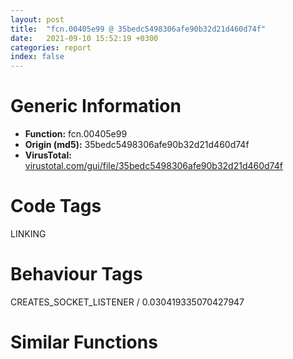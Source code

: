 ```yaml
---
layout: post
title:  "fcn.00405e99 @ 35bedc5498306afe90b32d21d460d74f"
date:   2021-09-10 15:52:19 +0300
categories: report
index: false
---
```


# Generic Information
- **Function:** fcn.00405e99
- **Origin (md5):** 35bedc5498306afe90b32d21d460d74f
- **VirusTotal:** [virustotal.com/gui/file/35bedc5498306afe90b32d21d460d74f][virustotal_ref]

# Code Tags
<span class="tag" id="LINKING">LINKING</span>


# Behaviour Tags
<span class="bhv-tag" id="CREATES_SOCKET_LISTENER">CREATES_SOCKET_LISTENER / 0.030419335070427947</span>

# Similar Functions
<script type="text/javascript" src="https://www.gstatic.com/charts/loader.js"></script>
<script type="text/javascript">

    google.charts.load('current', {'packages':['corechart']});
    google.charts.setOnLoadCallback(drawChart);

    function drawChart() {
    var data = new google.visualization.DataTable();
        data.addColumn('number', 'X');
        data.addColumn('number', 'Y');
        data.addColumn({type: 'string', role: 'tooltip', 'p': {'html': true}});
        data.addColumn({'type': 'string', 'role': 'style'});
        
        data.addRows([
    [-15.251439094543457, -548.9032592773438, '<b><a href="/report/fcn.00405e99@35bedc5498306afe90b32d21d460d74f">fcn.00405e99</a><br>@35bedc5498306afe90b32d21d460d74f</b><br>push ebp<br>mov ebp, esp<br>push esi<br>push ebx<br>sub esp, 0x50<br>mov esi, dword[0x427b48]<br>mov dword[esp], 6<br>call fcn.00407ef3<br>test eax, eax<br>push ecx<br>je 0x405ed2<br>call eax<br>mov dword[esp], 0x431000<br>movzx eax, ax<br>mov dword[esp+4], eax<br>call fcn.0040794d<br>jmp 0x405f57<br>mov dword[0x431000], 0x7830<br>mov dword[esp+0x10], 0<br>mov dword[esp+0xc], 0x4240f0<br>mov dword[esp+8], 0<br>mov dword[esp+4], str.Control_Panel_Desktop_ResourceLocale<br>mov dword[esp], 0x80000001<br>call fcn.004078a4<br>sub esp, 0x14<br>cmp byte[0x4240f0], 0<br>jne 0x405f43<br>mov dword[esp+0x10], 0<br>mov dword[esp+0xc], 0x4240f0<br>mov dword[esp+8], 0x40b366<br>mov dword[esp+4], str..DEFAULT_Control_Panel_International<br>mov dword[esp], 0x80000003<br>call fcn.004078a4<br>sub esp, 0x14<br>mov dword[esp+4], 0x4240f0<br>mov dword[esp], 0x431000<br>call fcn.00407a44<br>push ebx<br>push ebx<br>call fcn.00404cfc<br>mov eax, dword[0x427b90]<br>mov dword[0x427b24], 0x10000<br>mov dword[esp], 0x430400<br>and eax, 0x20<br>mov dword[0x427b08], eax<br>call fcn.00407e3c<br>test eax, eax<br>push edx<br>jne 0x40605a<br>mov edx, dword[esi+0x48]<br>test edx, edx<br>je 0x40605a<br>mov eax, dword[0x427b64]<br>mov dword[esp+0x10], 0<br>mov dword[esp+0xc], 0x4283d0<br>mov ecx, dword[esi+0x4c]<br>add ecx, eax<br>add eax, edx<br>mov dword[esp+8], ecx<br>mov dword[esp+4], eax<br>mov eax, dword[esi+0x44]<br>mov dword[esp], eax<br>call fcn.004078a4<br>mov al, byte[0x4283d0]<br>sub esp, 0x14<br>test al, al<br>je 0x40605a<br>cmp al, 0x22<br>mov ebx, 0x4283d0<br>jne 0x405ffb<br>mov dword[esp+4], 0x22<br>mov ebx, 0x4283d1<br>mov dword[esp], 0x4283d1<br>call fcn.004075f0<br>push ecx<br>push ecx<br>mov byte[eax], 0<br>mov dword[esp], ebx<br>call fcn.00407a39<br>lea eax, [ebx+eax-4]<br>cmp eax, ebx<br>push edx<br>jbe 0x40603f<br>mov dword[esp+4], str..exe<br>mov dword[esp], eax<br>call dword[sym.imp.KERNEL32.dll_lstrcmpiA]<br>test eax, eax<br>push ecx<br>push ecx<br>jne 0x40603f<br>mov dword[esp], ebx<br>call dword[sym.imp.KERNEL32.dll_GetFileAttributesA]<br>cmp eax, 0xffffffff<br>push edx<br>je 0x406036<br>test al, 0x10<br>jne 0x40603f<br>mov dword[esp], ebx<br>call fcn.00407620<br>push eax<br>mov dword[esp], ebx<br>call fcn.004075aa<br>push ecx<br>mov dword[esp+4], eax<br>mov dword[esp], 0x430400<br>call fcn.00407a11<br>push ebx<br>push ebx<br>mov dword[esp], 0x430400<br>call fcn.00407e3c<br>test eax, eax<br>push edx<br>jne 0x406083<br>mov eax, dword[esi+0x118]<br>mov dword[esp], 0x430400<br>mov dword[esp+4], eax<br>call fcn.00407b23<br>push eax<br>push eax<br>mov eax, dword[0x427ba4]<br>mov dword[esp+0x14], 0x8040<br>mov dword[esp+0x10], 0<br>mov dword[esp+0xc], 0<br>mov dword[esp+8], 1<br>mov dword[esp+4], 0x67<br>mov dword[esp], eax<br>call dword[sym.imp.USER32.dll_LoadImageA]<br>sub esp, 0x18<br>cmp dword[esi+0x50], 0xffffffff<br>mov dword[0x4283b8], eax<br>je 0x4061a0<br>mov edx, dword[0x427ba4]<br>lea esi, [ebp-0xc]<br>mov dword[ebp-0xc], 0x624e5f<br>mov dword[0x4250f4], 0x401000<br>mov dword[0x425104], eax<br>mov dword[0x425100], edx<br>mov dword[0x425114], esi<br>mov dword[esp], 0x4250f0<br>call dword[sym.imp.USER32.dll_RegisterClassA]<br>push ebx<br>xor ebx, ebx<br>test ax, ax<br>je 0x4062e9<br>lea eax, [ebp-0x1c]<br>mov dword[esp+0xc], 0<br>mov dword[esp+8], eax<br>mov dword[esp+4], 0<br>mov dword[esp], 0x30<br>call dword[sym.imp.USER32.dll_SystemParametersInfoA]<br>mov eax, dword[0x427ba4]<br>mov ecx, dword[ebp-0x18]<br>mov edx, dword[ebp-0x1c]<br>sub esp, 0x10<br>mov dword[esp+0x28], eax<br>mov eax, dword[ebp-0x10]<br>mov dword[esp+0x2c], 0<br>mov dword[esp+0x24], 0<br>mov dword[esp+0x20], 0<br>sub eax, ecx<br>mov dword[esp+0x1c], eax<br>mov eax, dword[ebp-0x14]<br>mov dword[esp+0x14], ecx<br>mov dword[esp+0x10], edx<br>mov dword[esp+0xc], 0x80000000<br>sub eax, edx<br>mov dword[esp+0x18], eax<br>mov dword[esp+8], 0<br>mov dword[esp+4], esi<br>mov dword[esp], 0x80<br>call dword[sym.imp.USER32.dll_CreateWindowExA]<br>sub esp, 0x30<br>mov dword[0x425118], eax<br>mov dword[esp], 0<br>mov ebx, 2<br>call fcn.004038a0<br>test eax, eax<br>push ecx<br>jne 0x4062e9<br>call fcn.00404cfc<br>cmp dword[0x427b28], 0<br>jne 0x4062b1<br>mov eax, dword[0x425118]<br>mov dword[esp+4], 5<br>mov dword[esp], eax<br>call dword[sym.imp.USER32.dll_ShowWindow]<br>mov ebx, dword[sym.imp.KERNEL32.dll_LoadLibraryA]<br>push eax<br>push eax<br>mov dword[esp], str.RichEd20<br>call ebx<br>test eax, eax<br>push edx<br>jne 0x406202<br>mov dword[esp], str.RichEd32<br>call ebx<br>push esi<br>mov ebx, dword[sym.imp.USER32.dll_GetClassInfoA]<br>mov dword[esp+8], 0x4250f0<br>mov dword[esp+4], str.RichEdit20A<br>mov dword[esp], 0<br>call ebx<br>sub esp, 0xc<br>test eax, eax<br>jne 0x40625c<br>mov dword[esp+8], 0x4250f0<br>mov dword[esp+4], str.RichEdit<br>mov dword[esp], 0<br>call ebx<br>mov dword[0x425114], str.RichEdit20A<br>sub esp, 0xc<br>mov dword[esp], 0x4250f0<br>call dword[sym.imp.USER32.dll_RegisterClassA]<br>push ebx<br>mov eax, dword[0x4283c4]<br>mov dword[esp+0x10], 0<br>mov dword[esp+0xc], 0x404f6a<br>mov dword[esp+8], 0<br>add eax, 0x69<br>movzx eax, ax<br>mov dword[esp+4], eax<br>mov eax, dword[0x427ba4]<br>mov dword[esp], eax<br>call dword[sym.imp.USER32.dll_DialogBoxParamA]<br>sub esp, 0x14<br>mov ebx, eax<br>mov dword[esp], 5<br>call fcn.004038a0<br>push ecx<br>mov dword[esp], 1<br>call fcn.004048a4<br>jmp 0x4062d7<br>mov dword[esp], 0<br>call fcn.00404b4e<br>test eax, eax<br>push edx<br>je 0x4062da<br>cmp dword[0x4283a8], 0<br>jne 0x4062e9<br>mov dword[esp], 2<br>call fcn.004038a0<br>push esi<br>jmp 0x4062e9<br>mov dword[esp], 1<br>call fcn.004038a0<br>push ebx<br>xor ebx, ebx<br>lea esp, [ebp-8]<br>mov eax, ebx<br>pop ebx<br>pop esi<br>pop ebp<br>ret <br><eoc> ', 'point { fill-color: #e0440e; }'],
[423.2105407714844, 39.63525390625, '<b><a href="/report/fcn.00403ea7@35bedc5498306afe90b32d21d460d74f">fcn.00403ea7</a><br>@35bedc5498306afe90b32d21d460d74f</b><br>push ebp<br>mov ebp, esp<br>push edi<br>push esi<br>push ebx<br>mov ebx, str.Error_launching_installer<br>sub esp, 0x16c<br>mov edi, dword[ebp+8]<br>call dword[sym.imp.KERNEL32.dll_GetTickCount]<br>mov dword[esp+8], 0x400<br>mov dword[esp+4], 0x431c00<br>mov dword[esp], 0<br>add eax, 0x3e8<br>mov dword[0x427b8c], eax<br>call dword[sym.imp.KERNEL32.dll_GetModuleFileNameA]<br>sub esp, 0xc<br>mov dword[esp+8], 3<br>mov dword[esp+4], 0x80000000<br>mov dword[esp], 0x431c00<br>call fcn.004077d6<br>sub esp, 0xc<br>cmp eax, 0xffffffff<br>mov esi, eax<br>mov dword[0x40a014], eax<br>je 0x404255<br>mov dword[esp+4], 0x431c00<br>mov dword[esp], 0x430c00<br>call fcn.00407a11<br>push ebx<br>push ebx<br>mov dword[esp], 0x430c00<br>call fcn.00407620<br>push edx<br>mov dword[esp+4], eax<br>mov dword[esp], 0x432000<br>call fcn.00407a11<br>push ecx<br>push ecx<br>mov dword[esp+4], 0<br>mov dword[esp], esi<br>call dword[sym.imp.KERNEL32.dll_GetFileSize]<br>mov dword[ebp-0x150], 0<br>mov dword[ebp-0x14c], 0<br>push ebx<br>push ebx<br>mov ebx, eax<br>mov dword[0x40fc44], eax<br>jmp 0x4040a7<br>cmp dword[0x427b98], 1<br>mov dword[esp], 0x40fc50<br>sbb esi, esi<br>and esi, 0xffff8200<br>add esi, 0x8000<br>cmp esi, ebx<br>cmovg esi, ebx<br>mov dword[esp+4], esi<br>call fcn.00403a85<br>test eax, eax<br>push ecx<br>push ecx<br>jne 0x403fc3<br>mov dword[esp], 1<br>call fcn.0040399a<br>jmp 0x404250<br>cmp dword[0x427b98], 0<br>jne 0x404060<br>lea eax, [ebp-0x38]<br>mov dword[esp], eax<br>mov dword[esp+8], 0x1c<br>mov dword[esp+4], 0x40fc50<br>call fcn.0040777b<br>mov eax, dword[ebp-0x38]<br>sub esp, 0xc<br>test eax, 0xfffffff0<br>jne 0x404074<br>cmp dword[ebp-0x34], 0xdeadbeef<br>jne 0x404074<br>cmp dword[ebp-0x28], 0x74736e49<br>jne 0x404074<br>cmp dword[ebp-0x2c], 0x74666f73<br>jne 0x404074<br>cmp dword[ebp-0x30], 0x6c6c754e<br>jne 0x404074<br>or edi, eax<br>mov edx, dword[0x40fc48]<br>mov eax, edi<br>and eax, 2<br>or dword[0x427b28], eax<br>mov eax, dword[ebp-0x20]<br>mov dword[0x427b98], edx<br>cmp eax, ebx<br>jg 0x404250<br>test edi, 8<br>jne 0x404050<br>test edi, 4<br>jne 0x4040af<br>lea ebx, [eax-4]<br>inc dword[ebp-0x150]<br>cmp esi, ebx<br>cmova esi, ebx<br>jmp 0x404074<br>test edi, 2<br>jne 0x404074<br>mov dword[esp], 0<br>call fcn.0040399a<br>cmp ebx, dword[0x40fc44]<br>jge 0x40409f<br>mov eax, dword[ebp-0x14c]<br>mov dword[esp+8], esi<br>mov dword[esp+4], 0x40fc50<br>mov dword[esp], eax<br>call fcn.004084e4<br>sub esp, 0xc<br>mov dword[ebp-0x14c], eax<br>add dword[0x40fc48], esi<br>sub ebx, esi<br>test ebx, ebx<br>jg 0x403f82<br>mov dword[esp], 1<br>mov ebx, str.Installer_integrity_check_has_failed._Common_causes_include_nincomplete_download_and_damaged_media._Contact_the_ninstallers_author_to_obtain_a_new_copy._n_nMore_information_at:_nhttp:__nsis.sf.net_NSIS_Error<br>call fcn.0040399a<br>cmp dword[0x427b98], 0<br>je 0x404255<br>cmp dword[ebp-0x150], 0<br>je 0x404110<br>mov eax, dword[0x40fc48]<br>mov dword[esp], eax<br>call fcn.00403ad1<br>push eax<br>lea eax, [ebp-0x1c]<br>mov dword[esp+4], 4<br>mov dword[esp], eax<br>call fcn.00403a85<br>test eax, eax<br>push edx<br>push edx<br>je 0x404255<br>mov eax, dword[ebp-0x14c]<br>cmp eax, dword[ebp-0x1c]<br>jne 0x404255<br>mov eax, dword[ebp-0x24]<br>lea ebx, [ebp-0x13c]<br>mov dword[esp], 0x40<br>mov dword[esp+4], eax<br>call dword[sym.imp.KERNEL32.dll_GlobalAlloc]<br>mov ecx, 0x417c50<br>push esi<br>push esi<br>mov esi, eax<br>call fcn.0040854c<br>mov dword[esp], ebx<br>mov dword[esp+4], 0x431400<br>call fcn.00407832<br>push edi<br>push edi<br>mov dword[esp], ebx<br>mov ebx, str.Error_writing_temporary_file._Make_sure_your_temp_folder_is_valid.<br>mov dword[esp+0x18], 0<br>mov dword[esp+0x14], 0x4000100<br>mov dword[esp+0x10], 2<br>mov dword[esp+0xc], 0<br>mov dword[esp+8], 0<br>mov dword[esp+4], 0xc0000000<br>call dword[sym.imp.KERNEL32.dll_CreateFileA]<br>sub esp, 0x1c<br>mov dword[0x40a010], eax<br>inc eax<br>je 0x404255<br>mov eax, dword[0x427b98]<br>add eax, 0x1c<br>mov dword[esp], eax<br>call fcn.00403ad1<br>mov edx, dword[ebp-0x38]<br>mov ecx, dword[ebp-0x20]<br>and edx, 4<br>cmp edx, 1<br>sbb edx, edx<br>and edx, 4<br>mov dword[0x417cd8], eax<br>lea eax, [eax+ecx-0x1c]<br>sub eax, edx<br>mov dword[0x417cdc], eax<br>mov eax, dword[ebp-0x24]<br>push ebx<br>mov ebx, str.Installer_integrity_check_has_failed._Common_causes_include_nincomplete_download_and_damaged_media._Contact_the_ninstallers_author_to_obtain_a_new_copy._n_nMore_information_at:_nhttp:__nsis.sf.net_NSIS_Error<br>mov dword[esp+8], esi<br>mov dword[esp+0xc], eax<br>mov dword[esp+4], 0<br>mov dword[esp], 0xffffffff<br>call fcn.00403cf2<br>sub esp, 0x10<br>cmp eax, dword[ebp-0x24]<br>jne 0x404255<br>mov dword[0x427b48], esi<br>mov eax, dword[esi]<br>mov edx, dword[ebp-0x38]<br>mov dword[0x427b90], eax<br>mov eax, dword[0x427b94]<br>and edx, 1<br>cmp edx, 1<br>sbb eax, 0xffffffff<br>mov dword[0x427b94], eax<br>mov eax, 8<br>dec eax<br>add dword[esi+eax*8+4], esi<br>test eax, eax<br>jne 0x40421d<br>mov eax, dword[0x417ce0]<br>xor ebx, ebx<br>mov dword[esi+0x3c], eax<br>add esi, 4<br>mov dword[esp+8], 0x40<br>mov dword[esp+4], esi<br>mov dword[esp], 0x427b4c<br>call fcn.0040777b<br>sub esp, 0xc<br>jmp 0x404255<br>mov ebx, str.Installer_integrity_check_has_failed._Common_causes_include_nincomplete_download_and_damaged_media._Contact_the_ninstallers_author_to_obtain_a_new_copy._n_nMore_information_at:_nhttp:__nsis.sf.net_NSIS_Error<br>lea esp, [ebp-0xc]<br>mov eax, ebx<br>pop ebx<br>pop esi<br>pop edi<br>pop ebp<br>ret 4<br><eoc> ', 'null'],
[-305.7101135253906, 125.08816528320312, '<b><a href="/report/fcn.00681e40@c92f0480e2fbc88393d2c65c08a235e0">fcn.00681e40</a><br>@c92f0480e2fbc88393d2c65c08a235e0</b><br>push ebp<br>push edi<br>mov ebp, eax<br>push esi<br>push ebx<br>mov ebx, edx<br>sub esp, 0x3c<br>mov eax, dword[edx+0x2c]<br>test ah, 1<br>je 0x681fc4<br>test eax, 0x20000<br>jne 0x681fa0<br>lea esi, [ebx+0x64]<br>mov edx, eax<br>mov dword[ebx+0x64], 0<br>or edx, 0x80000<br>test eax, 0x100000<br>lea edi, [ebx+0x44]<br>mov dword[ebx+0x2c], edx<br>mov dword[esp+0x2c], 0x83a708<br>mov dword[esp+0x28], 0<br>mov dword[esi+4], 0<br>mov dword[esi+8], 0<br>mov dword[esi+0xc], 0<br>mov dword[esi+0x10], 0<br>je 0x681ec1<br>mov eax, dword[ebx+0x80]<br>test eax, eax<br>je 0x682040<br>or eax, 1<br>mov dword[ebx+0x74], eax<br>lea eax, [esp+0x24]<br>mov dword[esp+0x24], 0<br>mov dword[esp+0x18], 0<br>mov dword[esp+0x14], esi<br>mov dword[esp+8], 1<br>mov dword[esp+0x10], eax<br>lea eax, [esp+0x20]<br>mov dword[esp+0xc], eax<br>lea eax, [esp+0x28]<br>mov dword[esp+4], eax<br>mov eax, dword[ebx+0x90]<br>mov dword[esp], eax<br>call dword[sym.imp.WS2_32.dll_WSARecv]<br>sub esp, 0x1c<br>test eax, eax<br>je 0x681f50<br>call dword[sym.imp.KERNEL32.dll_GetLastError]<br>cmp eax, 0x3e5<br>jne 0x681ff0<br>mov edx, dword[ebx+0x2c]<br>mov eax, dword[ebx+0x3c]<br>mov ecx, edx<br>add eax, 1<br>or ecx, 0x20000<br>and edx, 0x100000<br>mov dword[ebx+0x2c], ecx<br>mov dword[ebx+0x3c], eax<br>je 0x681f48<br>cmp dword[ebx+0x84], 0xffffffff<br>je 0x682070<br>add esp, 0x3c<br>pop ebx<br>pop esi<br>pop edi<br>pop ebp<br>ret <br>mov edx, dword[ebx+0x2c]<br>mov eax, dword[ebx+0x3c]<br>mov ecx, edx<br>add eax, 1<br>or ecx, 0x20000<br>test edx, 0x40000<br>je 0x681f2d<br>mov dword[ebx+0x3c], eax<br>mov eax, dword[ebp+0x28]<br>mov edx, dword[esp+0x20]<br>mov dword[ebx+0x2c], ecx<br>mov dword[ebx+0x7c], 0<br>test eax, eax<br>mov dword[ebx+0x68], edx<br>je 0x6820e0<br>mov edx, dword[eax+0x38]<br>mov dword[ebx+0x7c], edx<br>mov dword[eax+0x38], edi<br>mov dword[ebp+0x28], edi<br>add esp, 0x3c<br>pop ebx<br>pop esi<br>pop edi<br>pop ebp<br>ret <br>mov dword[esp+8], 0x1e8<br>mov dword[esp+4], str.src_win_tcp.c<br>mov dword[esp], str.!(handle-_flags_&_UV_HANDLE_READ_PENDING)<br>call fcn.006b2490<br>mov eax, dword[ebx+0x2c]<br>jmp 0x681e62<br>mov dword[esp+8], 0x1e7<br>mov dword[esp+4], str.src_win_tcp.c<br>mov dword[esp], str.handle-_flags_&_UV_HANDLE_READING<br>call fcn.006b2490<br>mov eax, dword[ebx+0x2c]<br>jmp 0x681e57<br>mov esi, dword[sym.imp.WS2_32.dll_WSAGetLastError]<br>call esi<br>test eax, eax<br>jle 0x6820f0<br>call esi<br>movzx eax, ax<br>or eax, 0x80070000<br>mov dword[ebx+0x64], eax<br>mov eax, dword[ebp+0x28]<br>mov dword[ebx+0x7c], 0<br>test eax, eax<br>je 0x682100<br>mov edx, dword[eax+0x38]<br>mov dword[ebx+0x7c], edx<br>mov dword[eax+0x38], edi<br>mov dword[ebp+0x28], edi<br>add dword[ebx+0x3c], 1<br>add esp, 0x3c<br>pop ebx<br>pop esi<br>pop edi<br>pop ebp<br>ret <br>mov dword[esp+8], 0x205<br>mov dword[esp+4], str.src_win_tcp.c<br>mov dword[esp], str.req__event_handle<br>call fcn.006b2490<br>mov eax, dword[ebx+0x80]<br>jmp 0x681ebb<br>mov eax, dword[ebx+0x80]<br>mov dword[esp+0x14], 4<br>mov dword[esp+0x10], 0xffffffff<br>mov dword[esp+0xc], edi<br>mov dword[esp+8], 0x6826d0<br>mov dword[esp+4], eax<br>lea eax, [ebx+0x84]<br>mov dword[esp], eax<br>call dword[sym.imp.KERNEL32.dll_RegisterWaitForSingleObject]<br>sub esp, 0x18<br>test eax, eax<br>jne 0x681f48<br>mov esi, dword[sym.imp.KERNEL32.dll_GetLastError]<br>call esi<br>test eax, eax<br>jle 0x68210b<br>call esi<br>movzx eax, ax<br>or eax, 0x80070000<br>mov dword[ebx+0x64], eax<br>mov eax, dword[ebp+0x28]<br>mov dword[ebx+0x7c], 0<br>test eax, eax<br>jne 0x681f88<br>nop <br>lea esi, [esi]<br>mov dword[ebx+0x7c], edi<br>mov dword[ebp+0x28], edi<br>jmp 0x681f48<br>call esi<br>jmp 0x68200a<br>mov dword[ebx+0x7c], edi<br>mov dword[ebp+0x28], edi<br>jmp 0x68202b<br>call esi<br>jmp 0x6820c6<br><eoc> ', 'null'],

        ]);

    var options = {
        title: 'Similarity Plot',
        legend: 'none',
        colors: ['#dedbd9', '#e6693e', '#ec8f6e', '#f3b49f', '#f6c7b6'],
        tooltip: {isHtml: true, trigger: 'both'},
        explorer: {
        actions: ["dragToZoom", "rightClickToReset"],
        },
        chartArea: {
        width: '80%',
        height: '80%'
        },
        width: '100%',
        height: '100%'
    };

    var chart = new google.visualization.ScatterChart(document.getElementById('chart_div'));

    chart.draw(data, options);
    }
    
</script>


<div id="chart_div" style="width: 100%px; height: 100%;"></div>

# Disassembled Code
{% highlight nasm %}

push ebp
mov ebp, esp
push esi
push ebx
sub esp, 0x50
mov esi, dword[0x427b48]
mov dword[esp], 6
call fcn.00407ef3
test eax, eax
push ecx
je 0x405ed2
call eax
mov dword[esp], 0x431000
movzx eax, ax
mov dword[esp+4], eax
call fcn.0040794d
jmp 0x405f57
mov dword[0x431000], 0x7830
mov dword[esp+0x10], 0
mov dword[esp+0xc], 0x4240f0
mov dword[esp+8], 0
mov dword[esp+4], str.Control_Panel_Desktop_ResourceLocale
mov dword[esp], 0x80000001
call fcn.004078a4
sub esp, 0x14
cmp byte[0x4240f0], 0
jne 0x405f43
mov dword[esp+0x10], 0
mov dword[esp+0xc], 0x4240f0
mov dword[esp+8], 0x40b366
mov dword[esp+4], str..DEFAULT_Control_Panel_International
mov dword[esp], 0x80000003
call fcn.004078a4
sub esp, 0x14
mov dword[esp+4], 0x4240f0
mov dword[esp], 0x431000
call fcn.00407a44
push ebx
push ebx
call fcn.00404cfc
mov eax, dword[0x427b90]
mov dword[0x427b24], 0x10000
mov dword[esp], 0x430400
and eax, 0x20
mov dword[0x427b08], eax
call fcn.00407e3c
test eax, eax
push edx
jne 0x40605a
mov edx, dword[esi+0x48]
test edx, edx
je 0x40605a
mov eax, dword[0x427b64]
mov dword[esp+0x10], 0
mov dword[esp+0xc], 0x4283d0
mov ecx, dword[esi+0x4c]
add ecx, eax
add eax, edx
mov dword[esp+8], ecx
mov dword[esp+4], eax
mov eax, dword[esi+0x44]
mov dword[esp], eax
call fcn.004078a4
mov al, byte[0x4283d0]
sub esp, 0x14
test al, al
je 0x40605a
cmp al, 0x22
mov ebx, 0x4283d0
jne 0x405ffb
mov dword[esp+4], 0x22
mov ebx, 0x4283d1
mov dword[esp], 0x4283d1
call fcn.004075f0
push ecx
push ecx
mov byte[eax], 0
mov dword[esp], ebx
call fcn.00407a39
lea eax, [ebx+eax-4]
cmp eax, ebx
push edx
jbe 0x40603f
mov dword[esp+4], str..exe
mov dword[esp], eax
call dword[sym.imp.KERNEL32.dll_lstrcmpiA]
test eax, eax
push ecx
push ecx
jne 0x40603f
mov dword[esp], ebx
call dword[sym.imp.KERNEL32.dll_GetFileAttributesA]
cmp eax, 0xffffffff
push edx
je 0x406036
test al, 0x10
jne 0x40603f
mov dword[esp], ebx
call fcn.00407620
push eax
mov dword[esp], ebx
call fcn.004075aa
push ecx
mov dword[esp+4], eax
mov dword[esp], 0x430400
call fcn.00407a11
push ebx
push ebx
mov dword[esp], 0x430400
call fcn.00407e3c
test eax, eax
push edx
jne 0x406083
mov eax, dword[esi+0x118]
mov dword[esp], 0x430400
mov dword[esp+4], eax
call fcn.00407b23
push eax
push eax
mov eax, dword[0x427ba4]
mov dword[esp+0x14], 0x8040
mov dword[esp+0x10], 0
mov dword[esp+0xc], 0
mov dword[esp+8], 1
mov dword[esp+4], 0x67
mov dword[esp], eax
call dword[sym.imp.USER32.dll_LoadImageA]
sub esp, 0x18
cmp dword[esi+0x50], 0xffffffff
mov dword[0x4283b8], eax
je 0x4061a0
mov edx, dword[0x427ba4]
lea esi, [ebp-0xc]
mov dword[ebp-0xc], 0x624e5f
mov dword[0x4250f4], 0x401000
mov dword[0x425104], eax
mov dword[0x425100], edx
mov dword[0x425114], esi
mov dword[esp], 0x4250f0
call dword[sym.imp.USER32.dll_RegisterClassA]
push ebx
xor ebx, ebx
test ax, ax
je 0x4062e9
lea eax, [ebp-0x1c]
mov dword[esp+0xc], 0
mov dword[esp+8], eax
mov dword[esp+4], 0
mov dword[esp], 0x30
call dword[sym.imp.USER32.dll_SystemParametersInfoA]
mov eax, dword[0x427ba4]
mov ecx, dword[ebp-0x18]
mov edx, dword[ebp-0x1c]
sub esp, 0x10
mov dword[esp+0x28], eax
mov eax, dword[ebp-0x10]
mov dword[esp+0x2c], 0
mov dword[esp+0x24], 0
mov dword[esp+0x20], 0
sub eax, ecx
mov dword[esp+0x1c], eax
mov eax, dword[ebp-0x14]
mov dword[esp+0x14], ecx
mov dword[esp+0x10], edx
mov dword[esp+0xc], 0x80000000
sub eax, edx
mov dword[esp+0x18], eax
mov dword[esp+8], 0
mov dword[esp+4], esi
mov dword[esp], 0x80
call dword[sym.imp.USER32.dll_CreateWindowExA]
sub esp, 0x30
mov dword[0x425118], eax
mov dword[esp], 0
mov ebx, 2
call fcn.004038a0
test eax, eax
push ecx
jne 0x4062e9
call fcn.00404cfc
cmp dword[0x427b28], 0
jne 0x4062b1
mov eax, dword[0x425118]
mov dword[esp+4], 5
mov dword[esp], eax
call dword[sym.imp.USER32.dll_ShowWindow]
mov ebx, dword[sym.imp.KERNEL32.dll_LoadLibraryA]
push eax
push eax
mov dword[esp], str.RichEd20
call ebx
test eax, eax
push edx
jne 0x406202
mov dword[esp], str.RichEd32
call ebx
push esi
mov ebx, dword[sym.imp.USER32.dll_GetClassInfoA]
mov dword[esp+8], 0x4250f0
mov dword[esp+4], str.RichEdit20A
mov dword[esp], 0
call ebx
sub esp, 0xc
test eax, eax
jne 0x40625c
mov dword[esp+8], 0x4250f0
mov dword[esp+4], str.RichEdit
mov dword[esp], 0
call ebx
mov dword[0x425114], str.RichEdit20A
sub esp, 0xc
mov dword[esp], 0x4250f0
call dword[sym.imp.USER32.dll_RegisterClassA]
push ebx
mov eax, dword[0x4283c4]
mov dword[esp+0x10], 0
mov dword[esp+0xc], 0x404f6a
mov dword[esp+8], 0
add eax, 0x69
movzx eax, ax
mov dword[esp+4], eax
mov eax, dword[0x427ba4]
mov dword[esp], eax
call dword[sym.imp.USER32.dll_DialogBoxParamA]
sub esp, 0x14
mov ebx, eax
mov dword[esp], 5
call fcn.004038a0
push ecx
mov dword[esp], 1
call fcn.004048a4
jmp 0x4062d7
mov dword[esp], 0
call fcn.00404b4e
test eax, eax
push edx
je 0x4062da
cmp dword[0x4283a8], 0
jne 0x4062e9
mov dword[esp], 2
call fcn.004038a0
push esi
jmp 0x4062e9
mov dword[esp], 1
call fcn.004038a0
push ebx
xor ebx, ebx
lea esp, [ebp-8]
mov eax, ebx
pop ebx
pop esi
pop ebp
ret

{% endhighlight %}

[virustotal_ref]: https://www.virustotal.com/gui/file/35bedc5498306afe90b32d21d460d74f